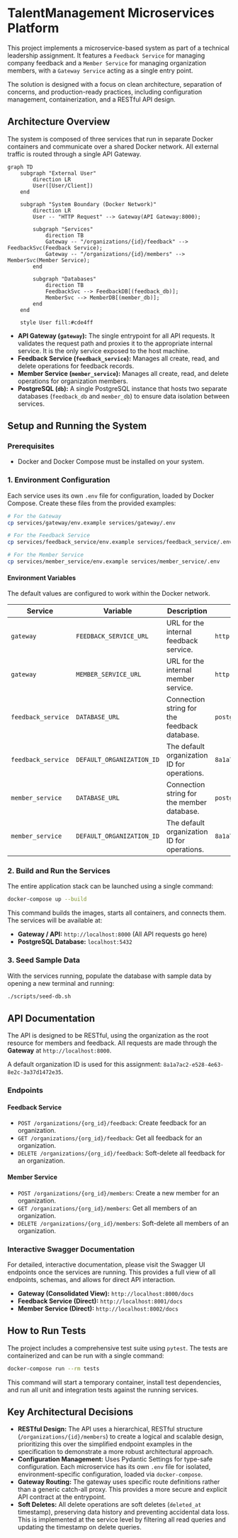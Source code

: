 # TalentManagement Microservices Platform

This project implements a microservice-based system as part of a technical leadership assignment. It features a `Feedback Service` for managing company feedback and a `Member Service` for managing organization members, with a `Gateway Service` acting as a single entry point.

The solution is designed with a focus on clean architecture, separation of concerns, and production-ready practices, including configuration management, containerization, and a RESTful API design.

## Architecture Overview

The system is composed of three services that run in separate Docker containers and communicate over a shared Docker network. All external traffic is routed through a single API Gateway.

```mermaid
graph TD
    subgraph "External User"
        direction LR
        User([User/Client])
    end

    subgraph "System Boundary (Docker Network)"
        direction LR
        User -- "HTTP Request" --> Gateway(API Gateway:8000);

        subgraph "Services"
            direction TB
            Gateway -- "/organizations/{id}/feedback" --> FeedbackSvc(Feedback Service);
            Gateway -- "/organizations/{id}/members" --> MemberSvc(Member Service);
        end
        
        subgraph "Databases"
            direction TB
            FeedbackSvc --> FeedbackDB[(feedback_db)];
            MemberSvc --> MemberDB[(member_db)];
        end
    end

    style User fill:#cde4ff
```

- **API Gateway (`gateway`):** The single entrypoint for all API requests. It validates the request path and proxies it to the appropriate internal service. It is the only service exposed to the host machine.
- **Feedback Service (`feedback_service`):** Manages all create, read, and delete operations for feedback records.
- **Member Service (`member_service`):** Manages all create, read, and delete operations for organization members.
- **PostgreSQL (`db`):** A single PostgreSQL instance that hosts two separate databases (`feedback_db` and `member_db`) to ensure data isolation between services.

## Setup and Running the System

### Prerequisites

- Docker and Docker Compose must be installed on your system.

### 1. Environment Configuration

Each service uses its own `.env` file for configuration, loaded by Docker Compose. Create these files from the provided examples:

```bash
# For the Gateway
cp services/gateway/env.example services/gateway/.env

# For the Feedback Service
cp services/feedback_service/env.example services/feedback_service/.env

# For the Member Service
cp services/member_service/env.example services/member_service/.env
```

#### Environment Variables
The default values are configured to work within the Docker network.

| Service            | Variable                  | Description                                            | Default Value                     |
| ------------------ | ------------------------- | ------------------------------------------------------ | --------------------------------- |
| `gateway`          | `FEEDBACK_SERVICE_URL`    | URL for the internal feedback service.                 | `http://feedback_service:8001`    |
| `gateway`          | `MEMBER_SERVICE_URL`      | URL for the internal member service.                   | `http://member_service:8002`      |
| `feedback_service` | `DATABASE_URL`            | Connection string for the feedback database.           | `postgresql://user:password@db:5432/feedback_db` |
| `feedback_service` | `DEFAULT_ORGANIZATION_ID` | The default organization ID for operations.            | `8a1a7ac2-e528-4e63-8e2c-3a37d1472e35` |
| `member_service`   | `DATABASE_URL`            | Connection string for the member database.             | `postgresql://user:password@db:5432/member_db`   |
| `member_service`   | `DEFAULT_ORGANIZATION_ID` | The default organization ID for operations.            | `8a1a7ac2-e528-4e63-8e2c-3a37d1472e35` |

### 2. Build and Run the Services

The entire application stack can be launched using a single command:

```bash
docker-compose up --build
```

This command builds the images, starts all containers, and connects them. The services will be available at:

- **Gateway / API:** `http://localhost:8000` (All API requests go here)
- **PostgreSQL Database:** `localhost:5432`

### 3. Seed Sample Data

With the services running, populate the database with sample data by opening a new terminal and running:

```bash
./scripts/seed-db.sh
```

## API Documentation

The API is designed to be RESTful, using the organization as the root resource for members and feedback. All requests are made through the **Gateway** at `http://localhost:8000`.

A default organization ID is used for this assignment: `8a1a7ac2-e528-4e63-8e2c-3a37d1472e35`.

### Endpoints

#### Feedback Service
- `POST /organizations/{org_id}/feedback`: Create feedback for an organization.
- `GET /organizations/{org_id}/feedback`: Get all feedback for an organization.
- `DELETE /organizations/{org_id}/feedback`: Soft-delete all feedback for an organization.

#### Member Service
- `POST /organizations/{org_id}/members`: Create a new member for an organization.
- `GET /organizations/{org_id}/members`: Get all members of an organization.
- `DELETE /organizations/{org_id}/members`: Soft-delete all members of an organization.

### Interactive Swagger Documentation

For detailed, interactive documentation, please visit the Swagger UI endpoints once the services are running. This provides a full view of all endpoints, schemas, and allows for direct API interaction.

- **Gateway (Consolidated View):** `http://localhost:8000/docs`
- **Feedback Service (Direct):** `http://localhost:8001/docs`
- **Member Service (Direct):** `http://localhost:8002/docs`

## How to Run Tests

The project includes a comprehensive test suite using `pytest`. The tests are containerized and can be run with a single command:

```bash
docker-compose run --rm tests
```

This command will start a temporary container, install test dependencies, and run all unit and integration tests against the running services.

## Key Architectural Decisions

- **RESTful Design:** The API uses a hierarchical, RESTful structure (`/organizations/{id}/members`) to create a logical and scalable design, prioritizing this over the simplified endpoint examples in the specification to demonstrate a more robust architectural approach.
- **Configuration Management:** Uses Pydantic Settings for type-safe configuration. Each microservice has its own `.env` file for isolated, environment-specific configuration, loaded via `docker-compose`.
- **Gateway Routing:** The gateway uses specific route definitions rather than a generic catch-all proxy. This provides a more secure and explicit API contract at the entrypoint.
- **Soft Deletes:** All delete operations are soft deletes (`deleted_at` timestamp), preserving data history and preventing accidental data loss. This is implemented at the service level by filtering all read queries and updating the timestamp on delete queries.
